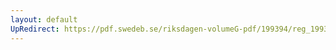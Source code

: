 ```yaml
---
layout: default
UpRedirect: https://pdf.swedeb.se/riksdagen-volumeG-pdf/199394/reg_199394_SoU/reg_199394_SoU_0020.pdf
---
```

